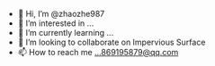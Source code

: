 - 👋 Hi, I’m @zhaozhe987
- 👀 I’m interested in ...
- 🌱 I’m currently learning ...
- 💞️ I’m looking to collaborate on Impervious Surface
- 📫 How to reach me ...869195879@qq.com

<!---
zhaozhe987/zhaozhe987 is a ✨ special ✨ repository because its `README.md` (this file) appears on your GitHub profile.
You can click the Preview link to take a look at your changes.
--->
